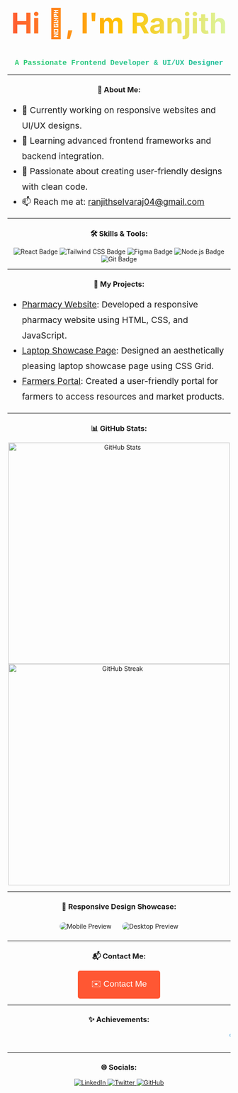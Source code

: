 <!-- Stylish and Attractive GitHub Profile README -->

<h1 align="center" style="font-size: 4rem; background: linear-gradient(90deg, #FF5733, #FFC300, #DAF7A6); -webkit-background-clip: text; color: transparent;">
  Hi 👋, I'm Ranjith
</h1>
<h3 align="center" style="font-family: 'Courier New', monospace; background: linear-gradient(90deg, #2ECC71, #1ABC9C); -webkit-background-clip: text; color: transparent;">
  A Passionate Frontend Developer & UI/UX Designer
</h3>

---

<h3 align="center">🌟 About Me:</h3>
<ul style="font-size: 1.2rem; line-height: 1.8;">
  <li>🔭 Currently working on responsive websites and UI/UX designs.</li>
  <li>🌱 Learning advanced frontend frameworks and backend integration.</li>
  <li>🎨 Passionate about creating user-friendly designs with clean code.</li>
  <li>📫 Reach me at: <a href="mailto:ranjithselvaraj04@gmail.com">ranjithselvaraj04@gmail.com</a></li>
</ul>

---

<h3 align="center">🛠️ Skills & Tools:</h3>
<p align="center">
  <img src="https://img.shields.io/badge/Frontend-React-%2361DAFB?style=for-the-badge&logo=react&logoColor=white" alt="React Badge" />
  <img src="https://img.shields.io/badge/Styling-TailwindCSS-%2338B2AC?style=for-the-badge&logo=tailwind-css&logoColor=white" alt="Tailwind CSS Badge" />
  <img src="https://img.shields.io/badge/UI%2FUX-Figma-%23F24E1E?style=for-the-badge&logo=figma&logoColor=white" alt="Figma Badge" />
  <img src="https://img.shields.io/badge/Backend-Node.js-%23339933?style=for-the-badge&logo=node.js&logoColor=white" alt="Node.js Badge" />
  <img src="https://img.shields.io/badge/Version Control-Git-%23F05033?style=for-the-badge&logo=git&logoColor=white" alt="Git Badge" />
</p>

---

<h3 align="center">🚀 My Projects:</h3>
<ul style="font-size: 1.2rem; line-height: 1.8;">
  <li><a href="https://github.com/ranjiths-17904/pharmacy-website">Pharmacy Website</a>: Developed a responsive pharmacy website using HTML, CSS, and JavaScript.</li>
  <li><a href="https://github.com/ranjiths-17904/laptop-showcase">Laptop Showcase Page</a>: Designed an aesthetically pleasing laptop showcase page using CSS Grid.</li>
  <li><a href="https://github.com/ranjiths-17904/farmers-portal">Farmers Portal</a>: Created a user-friendly portal for farmers to access resources and market products.</li>
</ul>

---

<h3 align="center">📊 GitHub Stats:</h3>
<p align="center">
  <img src="https://github-readme-stats.vercel.app/api?username=ranjiths-17904&show_icons=true&theme=radical" alt="GitHub Stats" width="500" />
  <img src="https://github-readme-streak-stats.herokuapp.com/?user=ranjiths-17904&theme=radical" alt="GitHub Streak" width="500" />
</p>

---

<h3 align="center">📱 Responsive Design Showcase:</h3>
<p align="center">
  <img src="https://via.placeholder.com/400x300" alt="Mobile Preview" style="border-radius: 15px; margin: 10px;" />
  <img src="https://via.placeholder.com/600x400" alt="Desktop Preview" style="border-radius: 15px; margin: 10px;" />
</p>

---

<h3 align="center">📬 Contact Me:</h3>
<p align="center">
  <a href="mailto:ranjithselvaraj04@gmail.com" style="text-decoration: none;">
    <button style="padding: 15px 30px; background-color: #FF5733; border: none; border-radius: 5px; color: white; font-size: 1.2rem; cursor: pointer; transition: transform 0.2s;">
      ✉️ Contact Me
    </button>
  </a>
</p>

---

<h3 align="center">✨ Achievements:</h3>
<marquee behavior="scroll" direction="left" style="font-size: 1.2rem; color: #3498DB; font-family: Arial, sans-serif;">
  🏆 Successfully completed an internship at Shadow Fox for UI/UX designing. 🎖️ Certified in "Mastering Figma: Beginner to Expert UI/UX Design." 📜 Completed Java and Python courses on Nativeva platform.
</marquee>

---

<h3 align="center">🌐 Socials:</h3>
<p align="center">
  <a href="https://www.linkedin.com/in/ranjithselvaraj" target="_blank">
    <img src="https://img.shields.io/badge/LinkedIn-%230077B5.svg?style=for-the-badge&logo=linkedin&logoColor=white" alt="LinkedIn" />
  </a>
  <a href="https://twitter.com/ranjith_04" target="_blank">
    <img src="https://img.shields.io/badge/Twitter-%231DA1F2.svg?style=for-the-badge&logo=twitter&logoColor=white" alt="Twitter" />
  </a>
  <a href="https://github.com/ranjiths-17904" target="_blank">
    <img src="https://img.shields.io/badge/GitHub-%2312100E.svg?style=for-the-badge&logo=github&logoColor=white" alt="GitHub" />
  </a>
</p>

